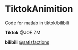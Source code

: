 # TiktokAnimition
 Code for matlab in tiktok/bilibili
 
**Tiktok** @JOE.ZM 

**bilibili** [@satisfactions](https://space.bilibili.com/2743678)
